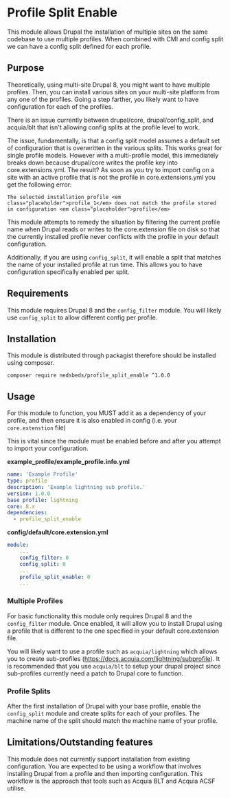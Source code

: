 # Profile Split Enable
This module allows Drupal the installation of multiple sites on the same codebase to use multiple profiles. When combined with CMI and config split we can have a config split defined for each profile.

## Purpose

Theoretically, using multi-site Drupal 8, you might want to have multiple profiles. Then, you can install various sites on your multi-site platform from any one of the profiles. Going a step farther, you likely want to have configuration for each of the profiles.

There is an issue currently between drupal/core, drupal/config_split, and acquia/blt that isn't allowing config splits at the profile level to work. 

The issue, fundamentally, is that a config split model assumes a default set of configuration that is overwritten in the various splits. This works great for single profile models. However with a multi-profile model, this immediately breaks down because drupal/core writes the profile key into core.extensions.yml. The result? As soon as you try to import config on a site with an active profile that is not the profile in core.extensions.yml you get the following error:

```
The selected installation profile <em class="placeholder">profile_1</em> does not match the profile stored in configuration <em class="placeholder">profile</em>
```

This module attempts to remedy the situation by filtering the current profile name when Drupal reads or writes to the core.extension file on disk so that the currently installed profile never conflicts with the profile in your default configuration.

Additionally, if you are using `config_split`, it will enable a split that matches the name of your installed profile at run time. This allows you to have configuration specifically enabled per split.

## Requirements

This module requires Drupal 8 and the `config_filter` module. You will likely use `config_split` to allow different config per profile.

## Installation

This module is distributed through packagist therefore should be installed using composer.

`composer require nedsbeds/profile_split_enable ^1.0.0`

## Usage

For this module to function, you MUST add it as a dependency of your profile, and then ensure it is also enabled in config (i.e. your `core.extenstion` file)

This is vital since the module must be enabled before and after you attempt to import your configuration.

**example_profile/example_profile.info.yml**
```yaml
name: 'Example Profile'
type: profile
description: 'Example lightning sub profile.'
version: 1.0.0
base profile: lightning
core: 8.x
dependencies:
  - profile_split_enable
```

**config/default/core.extension.yml**
```yaml
module:
    ...
    config_filter: 0
    config_split: 0
    ...
    profile_split_enable: 0
    ...
```

### Multiple Profiles

For basic functionality this module only requires Drupal 8 and the `config_filter` module. Once enabled, it will allow you to install Drupal using a profile that is different to the one specified in your default core.extension file.

You will likely want to use a profile such as `acquia/lightning` which allows you to create sub-profiles (https://docs.acquia.com/lightning/subprofile). It is recommended that you use `acquia/blt` to setup your drupal project since sub-profiles currently need a patch to Drupal core to function.

### Profile Splits

After the first installation of Drupal with your base profile, enable the `config_split` module and create splits for each of your profiles. The machine name of the split should match the machine name of your profile.

## Limitations/Outstanding features
This module does not currently support installation from existing configuration. You are expected to be using a workflow that involves installing Drupal from a profile and then importing configuration. This workflow is the approach that tools such as Acquia BLT and Acquia ACSF utilise. 

